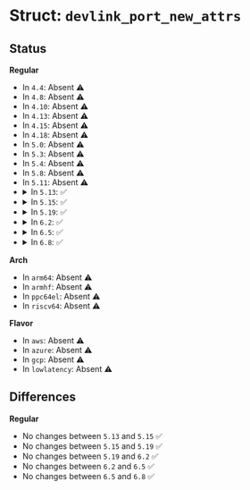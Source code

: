 # Struct: <code>devlink_port_new_attrs</code>

## Status
<b>Regular</b>
<ul>
<li>
In <code>4.4</code>: Absent ⚠️
</li>
<li>
In <code>4.8</code>: Absent ⚠️
</li>
<li>
In <code>4.10</code>: Absent ⚠️
</li>
<li>
In <code>4.13</code>: Absent ⚠️
</li>
<li>
In <code>4.15</code>: Absent ⚠️
</li>
<li>
In <code>4.18</code>: Absent ⚠️
</li>
<li>
In <code>5.0</code>: Absent ⚠️
</li>
<li>
In <code>5.3</code>: Absent ⚠️
</li>
<li>
In <code>5.4</code>: Absent ⚠️
</li>
<li>
In <code>5.8</code>: Absent ⚠️
</li>
<li>
In <code>5.11</code>: Absent ⚠️
</li>
<li>
<details>
<summary>In <code>5.13</code>: ✅</summary>

```c
struct devlink_port_new_attrs {
    enum devlink_port_flavour flavour;
    unsigned int port_index;
    u32 controller;
    u32 sfnum;
    u16 pfnum;
    u8 port_index_valid;
    u8 controller_valid;
    u8 sfnum_valid;
};
```
</details>
</li>
<li>
<details>
<summary>In <code>5.15</code>: ✅</summary>

```c
struct devlink_port_new_attrs {
    enum devlink_port_flavour flavour;
    unsigned int port_index;
    u32 controller;
    u32 sfnum;
    u16 pfnum;
    u8 port_index_valid;
    u8 controller_valid;
    u8 sfnum_valid;
};
```
</details>
</li>
<li>
<details>
<summary>In <code>5.19</code>: ✅</summary>

```c
struct devlink_port_new_attrs {
    enum devlink_port_flavour flavour;
    unsigned int port_index;
    u32 controller;
    u32 sfnum;
    u16 pfnum;
    u8 port_index_valid;
    u8 controller_valid;
    u8 sfnum_valid;
};
```
</details>
</li>
<li>
<details>
<summary>In <code>6.2</code>: ✅</summary>

```c
struct devlink_port_new_attrs {
    enum devlink_port_flavour flavour;
    unsigned int port_index;
    u32 controller;
    u32 sfnum;
    u16 pfnum;
    u8 port_index_valid;
    u8 controller_valid;
    u8 sfnum_valid;
};
```
</details>
</li>
<li>
<details>
<summary>In <code>6.5</code>: ✅</summary>

```c
struct devlink_port_new_attrs {
    enum devlink_port_flavour flavour;
    unsigned int port_index;
    u32 controller;
    u32 sfnum;
    u16 pfnum;
    u8 port_index_valid;
    u8 controller_valid;
    u8 sfnum_valid;
};
```
</details>
</li>
<li>
<details>
<summary>In <code>6.8</code>: ✅</summary>

```c
struct devlink_port_new_attrs {
    enum devlink_port_flavour flavour;
    unsigned int port_index;
    u32 controller;
    u32 sfnum;
    u16 pfnum;
    u8 port_index_valid;
    u8 controller_valid;
    u8 sfnum_valid;
};
```
</details>
</li>
</ul>
<b>Arch</b>
<ul>
<li>
In <code>arm64</code>: Absent ⚠️
</li>
<li>
In <code>armhf</code>: Absent ⚠️
</li>
<li>
In <code>ppc64el</code>: Absent ⚠️
</li>
<li>
In <code>riscv64</code>: Absent ⚠️
</li>
</ul>
<b>Flavor</b>
<ul>
<li>
In <code>aws</code>: Absent ⚠️
</li>
<li>
In <code>azure</code>: Absent ⚠️
</li>
<li>
In <code>gcp</code>: Absent ⚠️
</li>
<li>
In <code>lowlatency</code>: Absent ⚠️
</li>
</ul>

## Differences
<b>Regular</b>
<ul>
<li>
No changes between <code>5.13</code> and <code>5.15</code> ✅
</li>
<li>
No changes between <code>5.15</code> and <code>5.19</code> ✅
</li>
<li>
No changes between <code>5.19</code> and <code>6.2</code> ✅
</li>
<li>
No changes between <code>6.2</code> and <code>6.5</code> ✅
</li>
<li>
No changes between <code>6.5</code> and <code>6.8</code> ✅
</li>
</ul>
